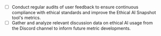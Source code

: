 - [ ] Conduct regular audits of user feedback to ensure continuous compliance with ethical standards and improve the Ethical AI Snapshot tool's metrics. 
- [ ] Gather and analyze relevant discussion data on ethical AI usage from the Discord channel to inform future metric developments.